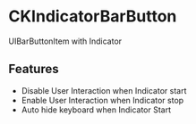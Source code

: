 # CKIndicatorBarButton

UIBarButtonItem with Indicator 


## Features

* Disable User Interaction when Indicator start
* Enable User Interaction when Indicator stop
* Auto hide keyboard when Indicator Start
